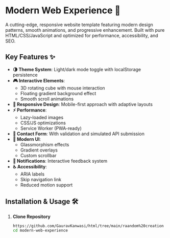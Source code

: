 # Modern Web Experience 🚀

A cutting-edge, responsive website template featuring modern design patterns, smooth animations, and progressive enhancement. Built with pure HTML/CSS/JavaScript and optimized for performance, accessibility, and SEO.


## Key Features ✨

- **🌗 Theme System**: Light/dark mode toggle with localStorage persistence
- **🎮 Interactive Elements**:  
  - 3D rotating cube with mouse interaction
  - Floating gradient background effect
  - Smooth scroll animations
- **📱 Responsive Design**: Mobile-first approach with adaptive layouts
- **⚡ Performance**:  
  - Lazy-loaded images
  - CSS/JS optimizations
  - Service Worker (PWA-ready)
- **📝 Contact Form**: With validation and simulated API submission
- **🌈 Modern UI**:  
  - Glassmorphism effects
  - Gradient overlays
  - Custom scrollbar
- **🔔 Notifications**: Interactive feedback system
- **♿ Accessibility**:  
  - ARIA labels
  - Skip navigation link
  - Reduced motion support

## Installation & Usage 🛠️

1. **Clone Repository**
   ```bash
   https://github.com/GauravKanwasi/html/tree/main/raandom%20creation
   cd modern-web-experience

